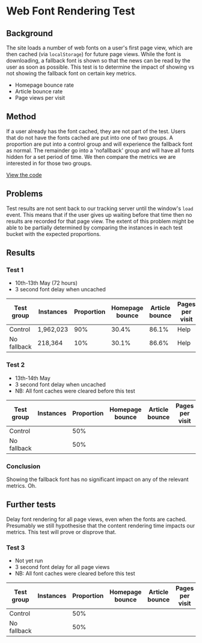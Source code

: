 # Web Font Rendering Test

## Background

The site loads a number of web fonts on a user's first page view, which are then cached (via `localStorage`) for future page views. While the font is downloading, a fallback font is shown so that the news can be read by the user as soon as possible. This test is to determine the impact of showing vs not showing the fallback font on certain key metrics.

* Homepage bounce rate
* Article bounce rate
* Page views per visit

## Method

If a user already has the font cached, they are not part of the test. Users that do not have the fonts cached are put into one of two groups. A proportion are put into a control group and will experience the fallback font as normal. The remainder go into a 'nofallback' group and will have all fonts hidden for a set period of time. We then compare the metrics we are interested in for those two groups.

[View the code](https://github.com/guardian/frontend/blob/84cfb8da0cf921f08cbc6184102342e563c65b0b/common/app/views/fragments/commonJavaScriptSetup.scala.html#L75)

## Problems

Test results are not sent back to our tracking server until the window's `load` event. This means that if the user gives up waiting before that time then no results are recorded for that page view. The extent of this problem might be able to be partially determined by comparing the instances in each test bucket with the expected proportions.

## Results

### Test 1

* 10th-13th May (72 hours)
* 3 second font delay when uncached

| Test group | Instances |  Proportion | Homepage bounce | Article bounce | Pages per visit | 
| ---------- | ----- | ---------- | --------------- | -------------- | --------------- |
| Control    | 1,962,023 | 90% | 30.4% | 86.1% | Help |
| No fallback| 218,364 | 10% | 30.1% | 86.6% | Help |

### Test 2

* 13th-14th May
* 3 second font delay when uncached
* NB: All font caches were cleared before this test

| Test group | Instances | Proportion | Homepage bounce | Article bounce | Pages per visit | 
| ---------- | --------- | ---------- | --------------- | -------------- | --------------- |
| Control    |  | 50% |  |  |  |
| No fallback|  | 50% |  |  |  |


### Conclusion

Showing the fallback font has no significant impact on any of the relevant metrics. Oh.

## Further tests

Delay font rendering for all page views, even when the fonts are cached. Presumably we still hypothesise that the content rendering time impacts our metrics. This test will prove or disprove that.

### Test 3

* Not yet run
* 3 second font delay for all page views
* NB: All font caches were cleared before this test

| Test group | Instances | Proportion | Homepage bounce | Article bounce | Pages per visit | 
| ---------- | --------- | ---------- | --------------- | -------------- | --------------- |
| Control    |  | 50% |  |  |  |
| No fallback|  | 50% |  |  |  |
